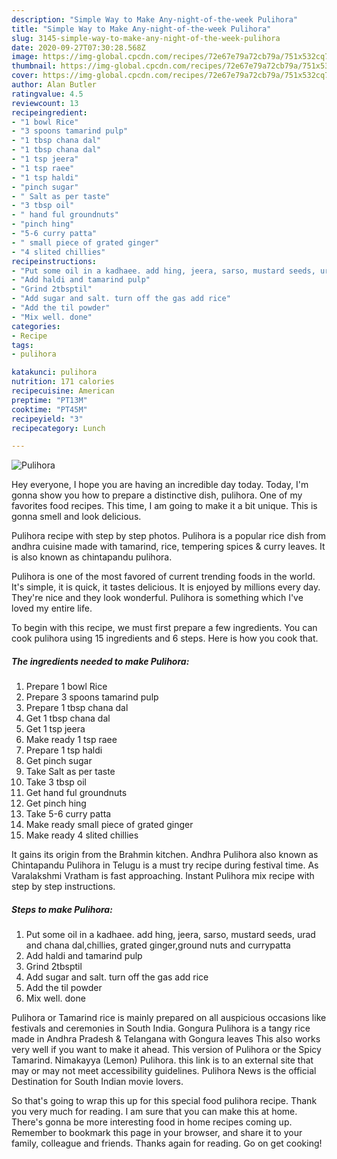 ```yaml
---
description: "Simple Way to Make Any-night-of-the-week Pulihora"
title: "Simple Way to Make Any-night-of-the-week Pulihora"
slug: 3145-simple-way-to-make-any-night-of-the-week-pulihora
date: 2020-09-27T07:30:28.568Z
image: https://img-global.cpcdn.com/recipes/72e67e79a72cb79a/751x532cq70/pulihora-recipe-main-photo.jpg
thumbnail: https://img-global.cpcdn.com/recipes/72e67e79a72cb79a/751x532cq70/pulihora-recipe-main-photo.jpg
cover: https://img-global.cpcdn.com/recipes/72e67e79a72cb79a/751x532cq70/pulihora-recipe-main-photo.jpg
author: Alan Butler
ratingvalue: 4.5
reviewcount: 13
recipeingredient:
- "1 bowl Rice"
- "3 spoons tamarind pulp"
- "1 tbsp chana dal"
- "1 tbsp chana dal"
- "1 tsp jeera"
- "1 tsp raee"
- "1 tsp haldi"
- "pinch sugar"
- " Salt as per taste"
- "3 tbsp oil"
- " hand ful groundnuts"
- "pinch hing"
- "5-6 curry patta"
- " small piece of grated ginger"
- "4 slited chillies"
recipeinstructions:
- "Put some oil in a kadhaee. add hing, jeera, sarso, mustard seeds, urad and chana dal,chillies, grated ginger,ground nuts and currypatta"
- "Add haldi and tamarind pulp"
- "Grind 2tbsptil"
- "Add sugar and salt. turn off the gas add rice"
- "Add the til powder"
- "Mix well. done"
categories:
- Recipe
tags:
- pulihora

katakunci: pulihora 
nutrition: 171 calories
recipecuisine: American
preptime: "PT13M"
cooktime: "PT45M"
recipeyield: "3"
recipecategory: Lunch

---
```



![Pulihora](https://img-global.cpcdn.com/recipes/72e67e79a72cb79a/751x532cq70/pulihora-recipe-main-photo.jpg)

Hey everyone, I hope you are having an incredible day today. Today, I'm gonna show you how to prepare a distinctive dish, pulihora. One of my favorites food recipes. This time, I am going to make it a bit unique. This is gonna smell and look delicious.

Pulihora recipe with step by step photos. Pulihora is a popular rice dish from andhra cuisine made with tamarind, rice, tempering spices &amp; curry leaves. It is also known as chintapandu pulihora.

Pulihora is one of the most favored of current trending foods in the world. It's simple, it is quick, it tastes delicious. It is enjoyed by millions every day. They're nice and they look wonderful. Pulihora is something which I've loved my entire life.


To begin with this recipe, we must first prepare a few ingredients. You can cook pulihora using 15 ingredients and 6 steps. Here is how you cook that.

<!--inarticleads1-->

##### The ingredients needed to make Pulihora:

1. Prepare 1 bowl Rice
1. Prepare 3 spoons tamarind pulp
1. Prepare 1 tbsp chana dal
1. Get 1 tbsp chana dal
1. Get 1 tsp jeera
1. Make ready 1 tsp raee
1. Prepare 1 tsp haldi
1. Get pinch sugar
1. Take  Salt as per taste
1. Take 3 tbsp oil
1. Get  hand ful groundnuts
1. Get pinch hing
1. Take 5-6 curry patta
1. Make ready  small piece of grated ginger
1. Make ready 4 slited chillies


It gains its origin from the Brahmin kitchen. Andhra Pulihora also known as Chintapandu Pulihora in Telugu is a must try recipe during festival time. As Varalakshmi Vratham is fast approaching. Instant Pulihora mix recipe with step by step instructions. 

<!--inarticleads2-->

##### Steps to make Pulihora:

1. Put some oil in a kadhaee. add hing, jeera, sarso, mustard seeds, urad and chana dal,chillies, grated ginger,ground nuts and currypatta
1. Add haldi and tamarind pulp
1. Grind 2tbsptil
1. Add sugar and salt. turn off the gas add rice
1. Add the til powder
1. Mix well. done


Pulihora or Tamarind rice is mainly prepared on all auspicious occasions like festivals and ceremonies in South India. Gongura Pulihora is a tangy rice made in Andhra Pradesh &amp; Telangana with Gongura leaves This also works very well if you want to make it ahead. This version of Pulihora or the Spicy Tamarind. Nimakayya (Lemon) Pulihora. this link is to an external site that may or may not meet accessibility guidelines. Pulihora News is the official Destination for South Indian movie lovers. 

So that's going to wrap this up for this special food pulihora recipe. Thank you very much for reading. I am sure that you can make this at home. There's gonna be more interesting food in home recipes coming up. Remember to bookmark this page in your browser, and share it to your family, colleague and friends. Thanks again for reading. Go on get cooking!

